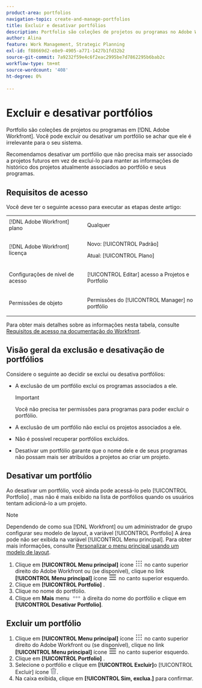 ```yaml
---
product-area: portfolios
navigation-topic: create-and-manage-portfolios
title: Excluir e desativar portfólios
description: Portfolio são coleções de projetos ou programas no Adobe Workfront. Você pode excluir ou desativar um portfólio se achar que ele é irrelevante para o seu sistema.
author: Alina
feature: Work Management, Strategic Planning
exl-id: f88669d2-e8e9-4905-a771-1427b1fd32b2
source-git-commit: 7a9232f59e4c6f2eac2995be7d7862295b6bab2c
workflow-type: tm+mt
source-wordcount: '408'
ht-degree: 0%

---
```


# Excluir e desativar portfólios

<!--Audited: 2/2024-->

Portfolio são coleções de projetos ou programas em [!DNL Adobe Workfront]. Você pode excluir ou desativar um portfólio se achar que ele é irrelevante para o seu sistema.

Recomendamos desativar um portfólio que não precisa mais ser associado a projetos futuros em vez de excluí-lo para manter as informações de histórico dos projetos atualmente associados ao portfólio e seus programas.

## Requisitos de acesso

Você deve ter o seguinte acesso para executar as etapas deste artigo:

<table style="table-layout:auto"> 
 <col> 
 <col> 
 <tbody> 
  <tr> 
   <td role="rowheader">[!DNL Adobe Workfront] plano</td> 
   <td> <p>Qualquer </p> </td> 
  </tr> 
  <tr> 
   <td role="rowheader">[!DNL Adobe Workfront] licença</td> 
   <td> <p>Novo: [!UICONTROL Padrão] </p>
   <p>Atual: [!UICONTROL Plano] </p> </td> 
  </tr> 
  <tr> 
   <td role="rowheader">Configurações de nível de acesso</td> 
   <td> <p>[!UICONTROL Editar] acesso a Projetos e Portfolio</p>  </td> 
  </tr> 
  <tr> 
   <td role="rowheader">Permissões de objeto</td> 
   <td> <p>Permissões do [!UICONTROL Manager] no portfólio </p> </td> 
  </tr> 
 </tbody> 
</table>

Para obter mais detalhes sobre as informações nesta tabela, consulte [Requisitos de acesso na documentação do Workfront](/help/quicksilver/administration-and-setup/add-users/access-levels-and-object-permissions/access-level-requirements-in-documentation.md).

## Visão geral da exclusão e desativação de portfólios

Considere o seguinte ao decidir se exclui ou desativa portfólios:

* A exclusão de um portfólio exclui os programas associados a ele.

  >[!IMPORTANT]
  >
  >Você não precisa ter permissões para programas para poder excluir o portfólio.

* A exclusão de um portfólio não exclui os projetos associados a ele.
* Não é possível recuperar portfólios excluídos.
* Desativar um portfólio garante que o nome dele e de seus programas não possam mais ser atribuídos a projetos ao criar um projeto.

## Desativar um portfólio

Ao desativar um portfólio, você ainda pode acessá-lo pelo [!UICONTROL Portfolio] , mas não é mais exibido na lista de portfólios quando os usuários tentam adicioná-lo a um projeto.

>[!NOTE]
>
>Dependendo de como sua [!DNL Workfront] ou um administrador de grupo configurar seu modelo de layout, a variável [!UICONTROL Portfolio] A área pode não ser exibida na variável [!UICONTROL Menu principal]. Para obter mais informações, consulte [Personalizar o menu principal usando um modelo de layout](../../../administration-and-setup/customize-workfront/use-layout-templates/customize-main-menu.md).

1. Clique em **[!UICONTROL Menu principal]** ícone ![Menu principal](/help/_includes/assets/main-menu-icon.png) no canto superior direito do Adobe Workfront ou (se disponível), clique no link **[!UICONTROL Menu principal]** ícone ![Menu principal](/help/_includes/assets/main-menu-icon-left-nav.png) no canto superior esquerdo.
1. Clique em **[!UICONTROL Portfolio]** .
1. Clique no nome do portfólio.
1. Clique em **Mais** menu ![](assets/more-icon.png) à direita do nome do portfólio e clique em **[!UICONTROL Desativar Portfolio]**.

## Excluir um portfólio

1. Clique em **[!UICONTROL Menu principal]** ícone ![Menu principal](/help/_includes/assets/main-menu-icon.png) no canto superior direito do Adobe Workfront ou (se disponível), clique no link **[!UICONTROL Menu principal]** ícone ![Menu principal](/help/_includes/assets/main-menu-icon-left-nav.png) no canto superior esquerdo.
1. Clique em **[!UICONTROL Portfolio]** .
1. Selecione o portfólio e clique em **[!UICONTROL Excluir]**&#x200B;o [!UICONTROL Excluir] ícone ![](assets/delete.png).
1. Na caixa exibida, clique em **[!UICONTROL Sim, exclua.]** para confirmar.
